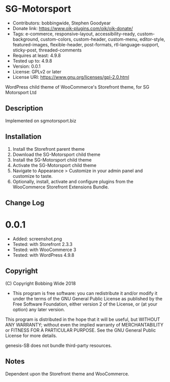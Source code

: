# SG-Motorsport

* Contributors: bobbingwide, Stephen Goodyear
* Donate link: https://www.oik-plugins.com/oik/oik-donate/
* Tags: e-commerce, responsive-layout, accessibility-ready, custom-background, custom-colors, custom-header, custom-menu, editor-style, featured-images, flexible-header, post-formats, rtl-language-support, sticky-post, threaded-comments
* Requires at least: 4.9.8
* Tested up to: 4.9.8
* Version: 0.0.1
* License: GPLv2 or later
* License URI: https://www.gnu.org/licenses/gpl-2.0.html

WordPress child theme of WooCommerce's Storefront theme, for SG Motorsport Ltd

## Description
Implemented on sgmotorsport.biz 


## Installation 

1. Install the Storefront parent theme
2. Download the SG-Motorsport child theme
3. Install the SG-Motorsport child theme
4. Activate the SG-Motorsport child theme
5. Navigate to Appearance > Customize in your admin panel and customize to taste.
6. Optionally, install, activate and configure plugins from the WooCommerce Storefront Extensions Bundle.


## Change Log 
# 0.0.1
* Added: screenshot.png
* Tested: with Storefront 2.3.3
* Tested: with WooCommerce 3
* Tested: with WordPress 4.9.8


## Copyright 
(C) Copyright Bobbing Wide 2018

* This program is free software: you can redistribute it and/or modify
it under the terms of the GNU General Public License as published by
the Free Software Foundation, either version 2 of the License, or
(at your option) any later version.

This program is distributed in the hope that it will be useful,
but WITHOUT ANY WARRANTY; without even the implied warranty of
MERCHANTABILITY or FITNESS FOR A PARTICULAR PURPOSE. See the
GNU General Public License for more details.

genesis-SB does not bundle third-party resources.

## Notes 
Dependent upon the Storefront theme and WooCommerce.


